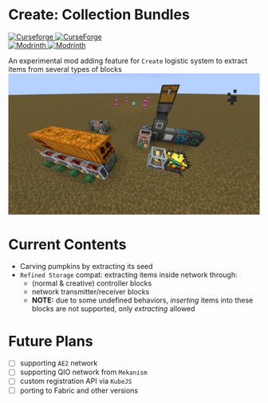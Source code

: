 # Create: Collection Bundles

[![Curseforge](https://badges.moddingx.org/curseforge/versions/1300551) ![CurseForge](https://badges.moddingx.org/curseforge/downloads/1300551)](https://www.curseforge.com/minecraft/mc-mods/create-collection-bundles)  
[![Modrinth](https://badges.moddingx.org/modrinth/versions/dRqIMksA) ![Modrinth](https://badges.moddingx.org/modrinth/downloads/dRqIMksA)](https://modrinth.com/mod/create-collection-bundles)

An experimental mod adding feature for `Create` logistic system to extract items from several types of blocks
![usages](https://github.com/YukkuriC/CreateCollectionBundles/blob/main/static/usages.png?raw=true)

# Current Contents

-   Carving pumpkins by extracting its seed
-   `Refined Storage` compat: extracting items inside network through:
    -   (normal & creative) controller blocks
    -   network transmitter/receiver blocks
    -   **NOTE:** due to some undefined behaviors, _inserting_ items into these blocks are not supported, only _extracting_ allowed

# Future Plans

-   [ ] supporting `AE2` network
-   [ ] supporting QIO network from `Mekanism`
-   [ ] custom registration API via `KubeJS`
-   [ ] porting to Fabric and other versions
